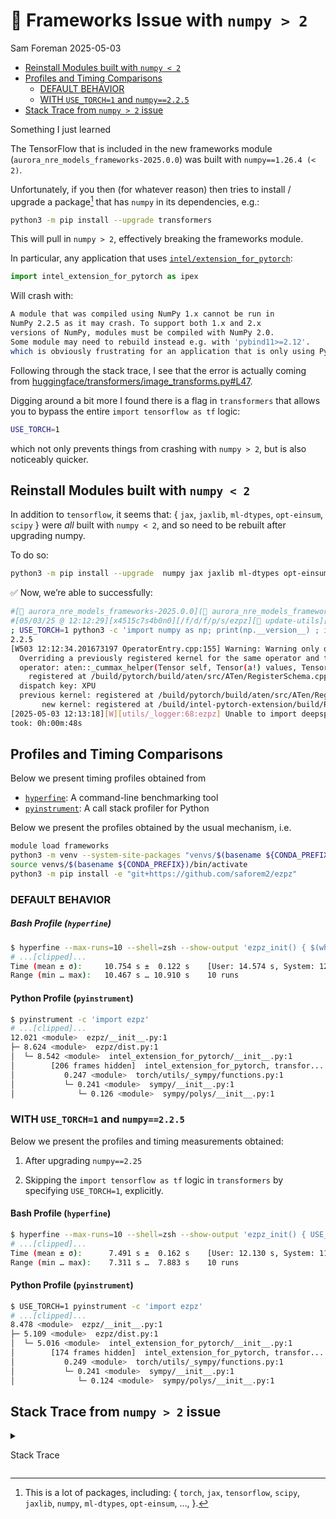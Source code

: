 # 🚧 Frameworks Issue with <code>numpy \> 2</code>
Sam Foreman
2025-05-03

<link rel="preconnect" href="https://fonts.googleapis.com">
<link href="https://iosevka-webfonts.github.io/iosevka/iosevka.css" rel="stylesheet">

- [Reinstall Modules built with
  `numpy < 2`](#reinstall-modules-built-with-numpy--2)
- [Profiles and Timing Comparisons](#profiles-and-timing-comparisons)
  - [DEFAULT BEHAVIOR](#default-behavior)
  - [WITH `USE_TORCH=1` and
    `numpy==2.2.5`](#with-use_torch1-and-numpy225)
- [Stack Trace from `numpy > 2` issue](#stack-trace-from-numpy--2-issue)

Something I just learned

The TensorFlow that is included in the new frameworks module
(`aurora_nre_models_frameworks-2025.0.0`) was built with
`numpy==1.26.4 (< 2)`.

Unfortunately, if you then (for whatever reason) then tries to install /
upgrade a package[^1] that has `numpy` in its dependencies, e.g.:

``` bash
python3 -m pip install --upgrade transformers
```

This will pull in `numpy > 2`, effectively breaking the frameworks
module.

In particular, any application that uses
[`intel/extension_for_pytorch`](https://github.com/intel/intel-extension-for-pytorch):

``` python
import intel_extension_for_pytorch as ipex
```

Will crash with:

``` bash
A module that was compiled using NumPy 1.x cannot be run in
NumPy 2.2.5 as it may crash. To support both 1.x and 2.x
versions of NumPy, modules must be compiled with NumPy 2.0.
Some module may need to rebuild instead e.g. with 'pybind11>=2.12'.
which is obviously frustrating for an application that is only using PyTorch.
```

Following through the stack trace, I see that the error is actually
coming from
[huggingface/transformers/image_transforms.py#L47](https://github.com/huggingface/transformers/image_transforms.py#L47).

Digging around a bit more I found there is a flag in `transformers` that
allows you to bypass the entire `import tensorflow as tf` logic:

``` bash
USE_TORCH=1
```

which not only prevents things from crashing with `numpy > 2`, but is
also noticeably quicker.

## Reinstall Modules built with `numpy < 2`

In addition to `tensorflow`, it seems that: { `jax`, `jaxlib`,
`ml-dtypes`, `opt-einsum`, `scipy` } were *all* built with `numpy < 2`,
and so need to be rebuilt after upgrading numpy.

To do so:

``` bash
python3 -m pip install --upgrade  numpy jax jaxlib ml-dtypes opt-einsum scipy transformers
```

✅ Now, we’re able to successfully:

``` bash
#[🐍 aurora_nre_models_frameworks-2025.0.0](👻 aurora_nre_models_frameworks-2025.0.0)
#[05/03/25 @ 12:12:29][x4515c7s4b0n0][/f/d/f/p/s/ezpz][🌱 update-utils][📦🤷✓] [⏱️ 25s]
; USE_TORCH=1 python3 -c 'import numpy as np; print(np.__version__) ; import ezpz '
2.2.5
[W503 12:12:34.201673197 OperatorEntry.cpp:155] Warning: Warning only once for all operators,  other operators may also be overridden.
  Overriding a previously registered kernel for the same operator and the same dispatch key
  operator: aten::_cummax_helper(Tensor self, Tensor(a!) values, Tensor(b!) indices, int dim) -> ()
    registered at /build/pytorch/build/aten/src/ATen/RegisterSchema.cpp:6
  dispatch key: XPU
  previous kernel: registered at /build/pytorch/build/aten/src/ATen/RegisterCPU.cpp:30476
       new kernel: registered at /build/intel-pytorch-extension/build/Release/csrc/gpu/csrc/aten/generated/ATen/RegisterXPU.cpp:2971 (function operator())
[2025-05-03 12:13:18][W][utils/_logger:68:ezpz] Unable to import deepspeed. Please install it to use DeepSpeed features.
took: 0h:00m:48s
```

## Profiles and Timing Comparisons

Below we present timing profiles obtained from

- [`hyperfine`](https://github.com/sharkdp/hyperfine): A command-line
  benchmarking tool
- [`pyinstrument`](https://github.com/joerick/pyinstrument): A call
  stack profiler for Python

Below we present the profiles obtained by the usual mechanism, i.e.

``` bash
module load frameworks
python3 -m venv --system-site-packages "venvs/$(basename ${CONDA_PREFIX})"
source venvs/$(basename ${CONDA_PREFIX})/bin/activate
python3 -m pip install -e "git+https://github.com/saforem2/ezpz"
```

### DEFAULT BEHAVIOR

##### Bash Profile (`hyperfine`)

``` bash
$ hyperfine --max-runs=10 --shell=zsh --show-output 'ezpz_init() { $(which python3) -c "import ezpz" }; ezpz_init'
# ...[clipped]...
Time (mean ± σ):     10.754 s ±  0.122 s    [User: 14.574 s, System: 12.795 s]
Range (min … max):   10.467 s … 10.910 s    10 runs
```

#### Python Profile (`pyinstrument`)

``` bash
$ pyinstrument -c 'import ezpz'
# ...[clipped]...
12.021 <module>  ezpz/__init__.py:1
├─ 8.624 <module>  ezpz/dist.py:1
│  └─ 8.542 <module>  intel_extension_for_pytorch/__init__.py:1
│        [206 frames hidden]  intel_extension_for_pytorch, transfor...
│           0.247 <module>  torch/utils/_sympy/functions.py:1
│           └─ 0.241 <module>  sympy/__init__.py:1
│              └─ 0.126 <module>  sympy/polys/__init__.py:1
```

### WITH `USE_TORCH=1` and `numpy==2.2.5`

Below we present the profiles and timing measurements obtained:

1.  After upgrading `numpy==2.25`

2.  Skipping the `import tensorflow as tf` logic in `transformers` by
    specifying `USE_TORCH=1`, explicitly.

#### Bash Profile (`hyperfine`)

``` bash
$ hyperfine --max-runs=10 --shell=zsh --show-output 'ezpz_init() { USE_TORCH=1 $(which python3) -c "import ezpz" }; ezpz_init'
# ...[clipped]...
Time (mean ± σ):      7.491 s ±  0.162 s    [User: 12.130 s, System: 11.940 s]
Range (min … max):    7.311 s …  7.883 s    10 runs
```

#### Python Profile (`pyinstrument`)

``` bash
$ USE_TORCH=1 pyinstrument -c 'import ezpz'
# ...[clipped]...
8.478 <module>  ezpz/__init__.py:1
├─ 5.109 <module>  ezpz/dist.py:1
│  └─ 5.016 <module>  intel_extension_for_pytorch/__init__.py:1
│        [174 frames hidden]  intel_extension_for_pytorch, transfor...
│           0.249 <module>  torch/utils/_sympy/functions.py:1
│           └─ 0.241 <module>  sympy/__init__.py:1
│              └─ 0.124 <module>  sympy/polys/__init__.py:1
```

## Stack Trace from `numpy > 2` issue

<details closed>

<summary>

Stack Trace
</summary>

``` bash
#[🐍 aurora_nre_models_frameworks-2025.0.0](👻 aurora_nre_models_frameworks-2025.0.0)
#[05/02/25 @ 15:46:43][x4005c2s6b0n0][/f/d/f/p/s/t/2/ezpz][🌱 update-utils][✓] [⏱️ 19s]
; ezpz-test --profile --tp 2 --pp 4
[W502 16:00:18.739960487 OperatorEntry.cpp:155] Warning: Warning only once for all operators,  other operators may also be overridden.
  Overriding a previously registered kernel for the same operator and the same dispatch key
  operator: aten::_cummax_helper(Tensor self, Tensor(a!) values, Tensor(b!) indices, int dim) -> ()
    registered at /build/pytorch/build/aten/src/ATen/RegisterSchema.cpp:6
  dispatch key: XPU
  previous kernel: registered at /build/pytorch/build/aten/src/ATen/RegisterCPU.cpp:30476
       new kernel: registered at /build/intel-pytorch-extension/build/Release/csrc/gpu/csrc/aten/generated/ATen/RegisterXPU.cpp:2971 (function operator())

A module that was compiled using NumPy 1.x cannot be run in
NumPy 2.2.5 as it may crash. To support both 1.x and 2.x
versions of NumPy, modules must be compiled with NumPy 2.0.
Some module may need to rebuild instead e.g. with 'pybind11>=2.12'.

If you are a user of the module, the easiest solution will be to
downgrade to 'numpy<2' or try to upgrade the affected module.
We expect that some modules will need time to support NumPy 2.

Traceback (most recent call last):  File "/lus/flare/projects/datascience/foremans/projects/saforem2/tmp/2025-05-02-150121/ezpz/venvs/aurora_nre_models_frameworks-2025.0.0/bin/ezpz-test", line 6, in <module>
    from ezpz.test import main
  File "/lus/flare/projects/datascience/foremans/projects/saforem2/tmp/2025-05-02-150121/ezpz/src/ezpz/__init__.py", line 102, in <module>
    from ezpz.dist import (
  File "/lus/flare/projects/datascience/foremans/projects/saforem2/tmp/2025-05-02-150121/ezpz/src/ezpz/dist.py", line 42, in <module>
    import intel_extension_for_pytorch as ipex  # type:ignore[missingTypeStubs]
  File "/opt/aurora/24.347.0/frameworks/aurora_nre_models_frameworks-2025.0.0/lib/python3.10/site-packages/intel_extension_for_pytorch/__init__.py", line 128, in <module>
    from . import xpu
  File "/opt/aurora/24.347.0/frameworks/aurora_nre_models_frameworks-2025.0.0/lib/python3.10/site-packages/intel_extension_for_pytorch/xpu/__init__.py", line 20, in <module>
    from .utils import *
  File "/opt/aurora/24.347.0/frameworks/aurora_nre_models_frameworks-2025.0.0/lib/python3.10/site-packages/intel_extension_for_pytorch/xpu/utils.py", line 7, in <module>
    from .. import frontend
  File "/opt/aurora/24.347.0/frameworks/aurora_nre_models_frameworks-2025.0.0/lib/python3.10/site-packages/intel_extension_for_pytorch/frontend.py", line 9, in <module>
    from .nn import utils
  File "/opt/aurora/24.347.0/frameworks/aurora_nre_models_frameworks-2025.0.0/lib/python3.10/site-packages/intel_extension_for_pytorch/nn/__init__.py", line 6, in <module>
    from .modules import FrozenBatchNorm2d
  File "/opt/aurora/24.347.0/frameworks/aurora_nre_models_frameworks-2025.0.0/lib/python3.10/site-packages/intel_extension_for_pytorch/nn/modules/__init__.py", line 11, in <module>
    from ...cpu.nn.linear_fuse_eltwise import IPEXLinearEltwise
  File "/opt/aurora/24.347.0/frameworks/aurora_nre_models_frameworks-2025.0.0/lib/python3.10/site-packages/intel_extension_for_pytorch/cpu/nn/linear_fuse_eltwise.py", line 3, in <module>
    from intel_extension_for_pytorch.nn.utils._weight_prepack import (
  File "/opt/aurora/24.347.0/frameworks/aurora_nre_models_frameworks-2025.0.0/lib/python3.10/site-packages/intel_extension_for_pytorch/nn/utils/__init__.py", line 1, in <module>
    from intel_extension_for_pytorch.nn.utils import _weight_prepack
  File "/opt/aurora/24.347.0/frameworks/aurora_nre_models_frameworks-2025.0.0/lib/python3.10/site-packages/intel_extension_for_pytorch/nn/utils/_weight_prepack.py", line 8, in <module>
    from intel_extension_for_pytorch.cpu.tpp.utils.blocked_layout import (
  File "/opt/aurora/24.347.0/frameworks/aurora_nre_models_frameworks-2025.0.0/lib/python3.10/site-packages/intel_extension_for_pytorch/cpu/tpp/__init__.py", line 2, in <module>
    from . import fused_bert
  File "/opt/aurora/24.347.0/frameworks/aurora_nre_models_frameworks-2025.0.0/lib/python3.10/site-packages/intel_extension_for_pytorch/cpu/tpp/fused_bert.py", line 16, in <module>
    from transformers.modeling_utils import apply_chunking_to_forward
  File "/lus/flare/projects/datascience/foremans/projects/saforem2/tmp/2025-05-02-150121/ezpz/venvs/aurora_nre_models_frameworks-2025.0.0/lib/python3.10/site-packages/transformers/modeling_utils.py", line 69, in <module>
    from .loss.loss_utils import LOSS_MAPPING
  File "/lus/flare/projects/datascience/foremans/projects/saforem2/tmp/2025-05-02-150121/ezpz/venvs/aurora_nre_models_frameworks-2025.0.0/lib/python3.10/site-packages/transformers/loss/loss_utils.py", line 21, in <module>
    from .loss_deformable_detr import DeformableDetrForObjectDetectionLoss, DeformableDetrForSegmentationLoss
  File "/lus/flare/projects/datascience/foremans/projects/saforem2/tmp/2025-05-02-150121/ezpz/venvs/aurora_nre_models_frameworks-2025.0.0/lib/python3.10/site-packages/transformers/loss/loss_deformable_detr.py", line 4, in <module>
    from ..image_transforms import center_to_corners_format
  File "/lus/flare/projects/datascience/foremans/projects/saforem2/tmp/2025-05-02-150121/ezpz/venvs/aurora_nre_models_frameworks-2025.0.0/lib/python3.10/site-packages/transformers/image_transforms.py", line 47, in <module>
    import tensorflow as tf
  File "/opt/aurora/24.347.0/frameworks/aurora_nre_models_frameworks-2025.0.0/lib/python3.10/site-packages/tensorflow/__init__.py", line 48, in <module>
    from tensorflow._api.v2 import __internal__
  File "/opt/aurora/24.347.0/frameworks/aurora_nre_models_frameworks-2025.0.0/lib/python3.10/site-packages/tensorflow/_api/v2/__internal__/__init__.py", line 8, in <module>
    from tensorflow._api.v2.__internal__ import autograph
  File "/opt/aurora/24.347.0/frameworks/aurora_nre_models_frameworks-2025.0.0/lib/python3.10/site-packages/tensorflow/_api/v2/__internal__/autograph/__init__.py", line 8, in <module>
    from tensorflow.python.autograph.core.ag_ctx import control_status_ctx # line: 34
  File "/opt/aurora/24.347.0/frameworks/aurora_nre_models_frameworks-2025.0.0/lib/python3.10/site-packages/tensorflow/python/autograph/core/ag_ctx.py", line 21, in <module>
    from tensorflow.python.autograph.utils import ag_logging
  File "/opt/aurora/24.347.0/frameworks/aurora_nre_models_frameworks-2025.0.0/lib/python3.10/site-packages/tensorflow/python/autograph/utils/__init__.py", line 17, in <module>
    from tensorflow.python.autograph.utils.context_managers import control_dependency_on_returns
  File "/opt/aurora/24.347.0/frameworks/aurora_nre_models_frameworks-2025.0.0/lib/python3.10/site-packages/tensorflow/python/autograph/utils/context_managers.py", line 19, in <module>
    from tensorflow.python.framework import ops
  File "/opt/aurora/24.347.0/frameworks/aurora_nre_models_frameworks-2025.0.0/lib/python3.10/site-packages/tensorflow/python/framework/ops.py", line 41, in <module>
    from tensorflow.python import pywrap_tfe
  File "/opt/aurora/24.347.0/frameworks/aurora_nre_models_frameworks-2025.0.0/lib/python3.10/site-packages/tensorflow/python/pywrap_tfe.py", line 25, in <module>
    from tensorflow.python._pywrap_tfe import *
AttributeError: _ARRAY_API not found
AttributeError: 'MessageFactory' object has no attribute 'GetPrototype'

# ...[clipped]...
```

</details>

[^1]: This is a lot of packages, including: { `torch`, `jax`,
    `tensorflow`, `scipy`, `jaxlib`, `numpy`, `ml-dtypes`, `opt-einsum`,
    …, }.
